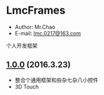 # LmcFrames
* Author: Mr.Chao
* E-mail: lmc.0217@163.com

个人开发框架

## [1.0.0]() (2016.3.23)
- 整合个通用框架和些杂七杂八小控件
- 3D Touch
